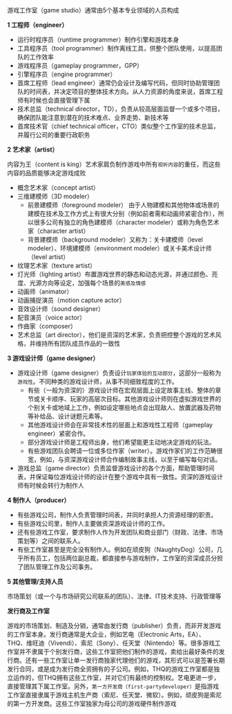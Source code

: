 游戏工作室（game studio）通常由5个基本专业领域的人员构成

**1 工程师（engineer）**
- 运行时程序员（runtime programmer）制作引擎和游戏本身
- 工具程序员（tool programmer）制作离线工具，供整个团队使用，以提高团队的工作效率
- 游戏程序员（gameplay programmer，GPP）
- 引擎程序员（engine programmer）
- 首席工程师（lead engineer）通常仍会设计及编写代码，但同时协助管理团队的时间表，并决定项目的整体技术方向。从人力资源的角度来说，首席工程师有时候也会直接管理下属
- 技术总监（technical director，TD），负责从较高层面监督一个或多个项目，确保团队能注意到潜在的技术难点、业界走势、新技术等
- 首席技术官（chief technical officer，CTO）类似整个工作室的技术总监，并履行公司的重要行政职务

**2 艺术家（artist）**

内容为王（content is king）艺术家肩负制作游戏中所有`视听内容`的重任，而这些内容的品质能够决定游戏成败
- 概念艺术家（concept artist）
- 三维建模师（3D modeler）
    - 前景建模师（foreground modeler）
由于人物建模和其他物体或场景的建模在技术及工作方式上有很大分别（例如前者需和动画师紧密合作），所以很多公司有独立的角色建模师（character modeler）或称为角色艺术家（character artist）
    - 背景建模师（background modeler）又称为：关卡建模师（level modeler）、环境建模师（environment modeler）或关卡美术设计师（level artist）
- 纹理艺术家（texture artist）
- 灯光师（lighting artist）布置游戏世界的静态和动态光源，并通过颜色、亮度、光源方向等设定，加强每个场景的`美感及情感`
- 动画师（animator）
- 动画捕捉演员（motion capture actor）
- 音效设计师（sound designer）
- 配音演员（voice actor）
- 作曲家（composer）
- 艺术总监（art director），他们是资深的艺术家，负责把控整个游戏的艺术风格，并维持所有团队成员作品的一致性

**3 游戏设计师（game designer）**

- 游戏设计师（game designer）负责设计`玩家体验的互动部分`，这部分一般称为`游戏性`。不同种类的游戏设计师，从事不同细致程度的工作。
    - 有些（一般为资深的）游戏设计师在宏观层面上设定故事主线、整体的章节或关卡顺序、玩家的高层次目标。其他游戏设计师则在虚拟游戏世界的个别关卡或地域上工作，例如设定哪些地点会出现敌人、放置武器及药物等补给品、设计谜题元素等。
    - 其他游戏设计师会在非常技术性的层面上和游戏性工程师（gameplay engineer）紧密合作。
    - 部分游戏设计师是工程师出身，他们希望能更主动地决定游戏的玩法。
    - 有些游戏团队会聘请一位或多位作家（writer）。游戏作家们的工作范畴很宽，例如，与资深游戏设计师合作编制故事主线，以至于编写每句对话。
- 游戏总监（game director）负责监督游戏设计的各个方面，帮助管理时间表，并保证每位游戏设计师的设计在整个游戏中具有一致性。资深的游戏设计师有时候会转行为制作人

**4 制作人（producer）**

- 有些游戏公司，制作人负责管理时间表，并同时承担人力资源经理的职责。
- 有些游戏公司里，制作人主要做资深游戏设计师的工作。
- 还有些游戏工作室，要求制作人作为开发团队和商业部门（财政、法律、市场策划等）之间的联系人。
- 有些工作室甚至是完全没有制作人。例如在顽皮狗（NaughtyDog）公司，几乎所有员工，包括两位副总裁，都直接参与游戏制作，工作室的资深成员分担了团队管理工作及公司事务。

**5 其他管理/支持人员**

市场策划（或一个与市场研究公司联系的团队）、法律、IT技术支持、行政管理等

**发行商及工作室**

游戏的市场策划、制造及分销，通常由发行商（publisher）负责，而非开发游戏的工作室本身。发行商通常是大企业，例如艺电（Electronic Arts，EA）、 THQ、维旺迪（Vivendi）、索尼（Sony）、任天堂（Nintendo）等。很多游戏工作室并不隶属于个别发行商，这些工作室把他们制作的游戏，卖给出最好条件的发行商。还有一些工作室让单一发行商独家代理他们的游戏，其形式可以是签署长期发行合同，或是成为发行商全资拥有的子公司。例如，THQ的游戏工作室都是独立运作的，但THQ拥有这些工作室，并对它们有最终的控制权。艺电更进一步，直接管理其下属工作室。另外，`第一方开发商（first-partydeveloper）`是指游戏工作室直接隶属于游戏主机生产商（索尼、任天堂、微软）。例如，顽皮狗是索尼的第一方开发商。这些工作室独家为母公司的游戏硬件制作游戏
